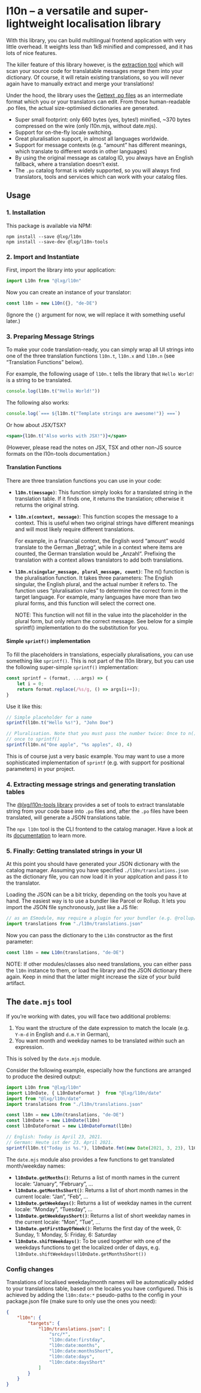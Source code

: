 # l10n – a versatile and super-lightweight localisation library

With this library, you can build multilingual frontend application with very little overhead. It weights less than 1kB minified and compressed, and it has lots of nice features.

The killer feature of this library however, is the [extraction tool](https://github.com/lxg/l10n-tools) which will scan your source code for translatable messages merge them into your dictionary. Of course, it will retain existing translations, so you will never again have to manually extract and merge your translations!

Under the hood, the library uses the [Gettext .po files](https://en.wikipedia.org/wiki/Gettext) as an intermediate format which you or your translators can edit. From those human-readable .po files, the actual size-optimised dictionaries are generated.

- Super small footprint: only 660 bytes (yes, bytes!) minified, ~370 bytes compressed on the wire (only l10n.mjs, without date.mjs).
- Support for on-the-fly locale switching.
- Great pluralisation support, in almost all languages worldwide.
- Support for message contexts (e.g. “amount” has different meanings, which translate to different words in other languages)
- By using the original message as catalog ID, you always have an English fallback, where a translation doesn’t exist.
- The `.po` catalog format is widely supported, so you will always find translators, tools and services which can work with your catalog files.

## Usage

### 1. Installation

This package is available via NPM:

```shell
npm install --save @lxg/l10n
npm install --save-dev @lxg/l10n-tools
```

### 2. Import and Instantiate

First, import the library into your application:

```js
import L10n from "@lxg/l10n"
```

Now you can create an instance of your translator:

```js
const l10n = new L10n({}, "de-DE")
```

(Ignore the `{}` argument for now, we will replace it with something useful later.)

### 3. Preparing Message Strings

To make your code translation-ready, you can simply wrap all UI strings into one of the three translation functions `l10n.t`, `l10n.x` and `l10n.n` (see “Translation Functions” below).

For example, the following usage of `l10n.t` tells the library that `Hello World!` is a string to be translated.

```js
console.log(l10n.t("Hello World!"))
```

The following also works:

```js
console.log(`=== ${l10n.t("Template strings are awesome!")} ===`)
```

Or how about JSX/TSX?

```jsx
<span>{l10n.t("Also works with JSX!")}</span>
```

(However, please read the notes on JSX, TSX and other non-JS source formats on the l10n-tools documentation.)

#### Translation Functions

There are three translation functions you can use in your code:

- **`l10n.t(message)`**: This function simply looks for a translated string in the translation table. If it finds one, it returns the translation; otherwise it returns the original string.

- **`l10n.x(context, message)`**: This function scopes the message to a context. This is useful when two original strings have different meanings and will most likely require different translations.

    For example, in a financial context, the English word “amount” would translate to the German „Betrag“, while in a context where items are counted, the German translation would be „Anzahl“. Prefixing the translation with a context allows translators to add both translations.

- **`l10n.n(singular_message, plural_message, count)`**: The n() function is the pluralisation function. It takes three parameters: The English singular, the English plural, and the actual number it refers to. The function uses “pluralisation rules” to determine the correct form in the target language. For example, many languages have more than two plural forms, and this function will select the correct one.

    NOTE: This function will not fill in the value into the placeholder in the plural form, but only return the correct message. See below for a simple sprintf() implementation to do the substitution for you.

#### Simple `sprintf()` implementation

To fill the placeholders in translations, especially pluralisations, you can use something like `sprintf()`. This is not part of the l10n library, but you can use the following super-simple `sprintf()` implementation:

```js
const sprintf = (format, ...args) => {
    let i = 0;
    return format.replace(/%s/g, () => args[i++]);
}
```

Use it like this:

```js
// Simple placeholder for a name
sprintf(l10n.t("Hello %s!"), "John Doe")

// Pluralisation. Note that you must pass the number twice: Once to n() and
// once to sprintf()
sprintf(l10n.n("One apple", "%s apples", 4), 4)
```

This is of course just a very basic example. You may want to use a more sophisticated implementation of `sprintf` (e.g. with support for positional parameters) in your project.

### 4. Extracting message strings and generating translation tables

The [@lxg/l10n-tools library](https://github.com/lxg/l10n-tools) provides a set of tools to extract translatable string from your code base into `.po` files and, after the `.po` files have been translated, will generate a JSON translations table.

The `npx l10n` tool is the CLI frontend to the catalog manager. Have a look at its  [documentation](https://github.com/lxg/l10n-tools)  to learn more.

### 5. Finally: Getting translated strings in your UI

At this point you should have generated your JSON dictionary with the catalog manager. Assuming you have specified `./l10n/translations.json` as the dictionary file, you can now load it in your applcation and pass it to the translator.

Loading the JSON can be a bit tricky, depending on the tools you have at hand. The easiest way is to use a bundler like Parcel or Rollup. It lets you import the JSON file synchronously, just like a JS file:

```js
// as an ESmodule, may require a plugin for your bundler (e.g. @rollup/plugin-json)
import translations from "./l10n/translations.json"
```

Now you can pass the dictionary to the `L10n` constructor as the first parameter:

```js
const l10n = new L10n(translations, "de-DE")
```

NOTE: If other modules/classes also need translations, you can either pass the `l10n` instance to them, or load the library and the JSON dictionary there again. Keep in mind that the latter might increase the size of your build artifact.

## The `date.mjs` tool

If you’re working with dates, you will face two additional problems:

1. You want the structure of the date expression to match the locale (e.g. `Y-m-d` in English and `d.m.Y` in German),
2. You want month and weekday names to be translated *within* such an expression.

This is solved by the `date.mjs` module.

Consider the following example, especially how the functions are arranged to produce the desired output:

```js
import L10n from "@lxg/l10n"
import L10nDate, { L10nDateFormat }  from "@lxg/l10n/date"
import from "@lxg/l10n/date"
import translations from "./l10n/translations.json"

const l10n = new L10n(translations, "de-DE")
const l10nDate = new L10nDate(l10n)
const l10nDateFormat = new L10nDateFormat(l10n)

// English: Today is April 23, 2021.
// German: Heute ist der 23. April 2021.
sprintf(l10n.t("Today is %s."), l10nDate.fmt(new Date(2021, 3, 23), l10n.t("F j, Y")))
```

The `date.mjs` module also provides a few functions to get translated month/weekday names:

- **`l10nDate.getMonths()`**: Returns a list of month names in the current locale: “January”, “February”, …
- **`l10nDate.getMonthsShort()`**: Returns a list of short month names in the current locale: “Jan”, “Feb”, …
- **`l10nDate.getWeekdays()`**: Returns a list of weekday names in the current locale: “Monday”, “Tuesday”, …
- **`l10nDate.getWeekdaysShort()`**: Returns a list of short weekday names in the current locale: “Mon”, “Tue”, …
- **`l10nDate.getFirstDayOfWeek()`**: Returns the first day of the week, 0: Sunday, 1: Monday, 5: Friday, 6: Saturday
- **`l10nDate.shiftWeekdays()`**: To be used together with one of the weekdays functions to get the localized order of days, e.g. `l10nDate.shiftWeekdays(l10nDate.getMonthsShort())`

### Config changes

Translations of localised weekday/month names will be automatically added to your translations table, based on the locales you have configured. This is achieved by adding the `l10n:date:*` pseudo-paths to the config in your package.json file (make sure to only use the ones you need):

```json
{
    "l10n": {
        "targets": {
            "l10n/translations.json": [
                "src/*",
                "l10n:date:firstday",
                "l10n:date:months",
                "l10n:date:monthsShort",
                "l10n:date:days",
                "l10n:date:daysShort"
            ]
        }
    }
}
```
